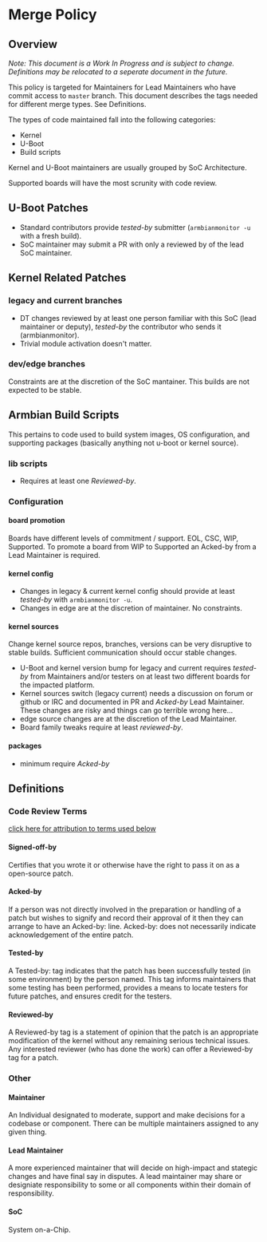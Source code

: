 # Merge Policy

## Overview

_Note: This document is a Work In Progress and is subject to change.  Definitions may be relocated to a seperate document in the future._

This policy is targeted for Maintainers for Lead Maintainers who have commit access to `master` branch.  This document describes the tags needed for different merge types.  See Definitions.

The types of code maintained fall into the following categories:

* Kernel
* U-Boot
* Build scripts

Kernel and U-Boot maintainers are usually grouped by SoC Architecture.

Supported boards will have the most scrunity with code review.

## U-Boot Patches

- Standard contributors provide _tested-by_ submitter (`armbianmonitor -u` with a fresh build).
- SoC maintainer may submit a PR with only a reviewed by of the lead SoC maintainer.

## Kernel Related Patches

### legacy and current branches

- DT changes reviewed by at least one person familiar with this SoC (lead maintainer or deputy), _tested-by_ the contributor who sends it (armbianmonitor).
- Trivial module activation doesn't matter.

### dev/edge branches

Constraints are at the discretion of the SoC mantainer.  This builds are not expected to be stable.

## Armbian Build Scripts

This pertains to code used to build system images, OS configuration, and supporting packages (basically anything not u-boot or kernel source).

### lib scripts

* Requires at least one _Reviewed-by_.

### Configuration

#### board promotion

Boards have different levels of commitment / support.  EOL, CSC, WIP, Supported.  To promote a board from WIP to Supported an Acked-by from a Lead Maintainer is required.

#### kernel config

* Changes in legacy & current kernel config should provide at least _tested-by_  with `armbianmonitor -u`.
* Changes in edge are at the discretion of maintainer.  No constraints.

#### kernel sources

Change kernel source repos, branches, versions can be very disruptive to stable builds.  Sufficient communication should occur stable changes.

* U-Boot and kernel version bump for legacy and current requires _tested-by_ from Maintainers and/or testers on at least two different boards for the impacted platform. 
* Kernel sources switch (legacy current) needs a discussion on forum or github or IRC and documented in PR and _Acked-by_  Lead Maintainer.  These changes are risky and things can go terrible wrong here...
* edge source changes are at the discretion of the Lead Maintainer.
* Board family tweaks require at least _reviewed-by_.

#### packages

* minimum require _Acked-by_

## Definitions

### Code Review Terms

[click here for attribution to terms used below](https://lists.x.org/archives/xorg-devel/2009-October/003036.html)

#### Signed-off-by

Certifies that you wrote it or otherwise have the right to pass it on as a open-source patch.

#### Acked-by 

If a person was not directly involved in the preparation or handling of a patch but wishes to signify and record their approval of it then they can arrange to have an Acked-by: line.  Acked-by: does not necessarily indicate acknowledgement of the entire patch.

#### Tested-by

A Tested-by: tag indicates that the patch has been successfully tested (in some environment) by the person named.  This tag informs maintainers that some testing has been performed, provides a means to locate testers for future patches, and ensures credit for the testers.

#### Reviewed-by

A Reviewed-by tag is a statement of opinion that the patch is an appropriate modification of the kernel without any remaining serious technical issues.  Any interested reviewer (who has done the work) can offer a Reviewed-by tag for a patch. 

### Other

#### Maintainer

An Individual designated to moderate, support and make decisions for a codebase or component.  There can be multiple maintainers assigned to any given thing.

#### Lead Maintainer

A more experienced maintainer that will decide on high-impact and stategic changes and have final say in disputes.  A lead maintainer may share or designiate responsibility to some or all components within their domain of responsibility.

#### SoC

System on-a-Chip.
